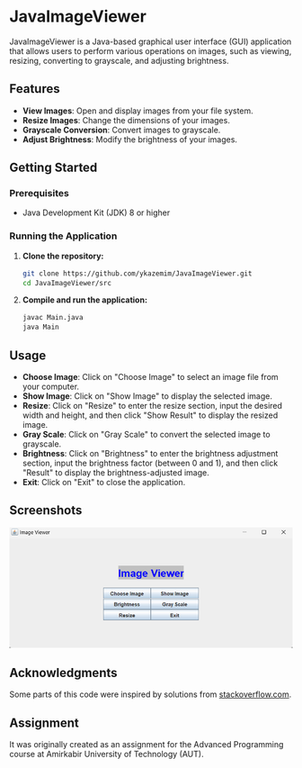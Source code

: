 # JavaImageViewer

JavaImageViewer is a Java-based graphical user interface (GUI) application that allows users to perform various operations on images, such as viewing, resizing, converting to grayscale, and adjusting brightness.

## Features

- **View Images**: Open and display images from your file system.
- **Resize Images**: Change the dimensions of your images.
- **Grayscale Conversion**: Convert images to grayscale.
- **Adjust Brightness**: Modify the brightness of your images.

## Getting Started

### Prerequisites

- Java Development Kit (JDK) 8 or higher

### Running the Application

1. **Clone the repository:**

    ```sh
    git clone https://github.com/ykazemim/JavaImageViewer.git
    cd JavaImageViewer/src
    ```

2. **Compile and run the application:**

    ```sh
    javac Main.java
    java Main
    ```

## Usage

- **Choose Image**: Click on "Choose Image" to select an image file from your computer.
- **Show Image**: Click on "Show Image" to display the selected image.
- **Resize**: Click on "Resize" to enter the resize section, input the desired width and height, and then click "Show Result" to display the resized image.
- **Gray Scale**: Click on "Gray Scale" to convert the selected image to grayscale.
- **Brightness**: Click on "Brightness" to enter the brightness adjustment section, input the brightness factor (between 0 and 1), and then click "Result" to display the brightness-adjusted image.
- **Exit**: Click on "Exit" to close the application.

## Screenshots

![Main Interface](screenshots/main_interface.png)

## Acknowledgments

Some parts of this code were inspired by solutions from [stackoverflow.com](https://stackoverflow.com).

## Assignment

It was originally created as an assignment for the Advanced Programming course at Amirkabir University of Technology (AUT).

